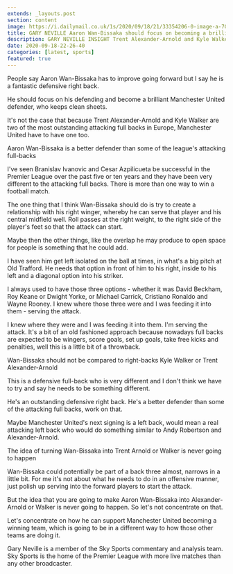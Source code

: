 ```yaml
---
extends: _layouts.post
section: content
image: https://i.dailymail.co.uk/1s/2020/09/18/21/33354206-0-image-a-70_1600459526890.jpg 
title: GARY NEVILLE Aaron Wan-Bissaka should focus on becoming a brilliant defender who keeps clean sheets 
description: GARY NEVILLE INSIGHT Trent Alexander-Arnold and Kyle Walker are two brilliant attacking full-backs. But there is more than one way to win a match and Wan-Bissaka should focus on defence. 
date: 2020-09-18-22-26-40 
categories: [latest, sports] 
featured: true 
--- 
```

People say Aaron Wan-Bissaka has to improve going forward but I say he is a fantastic defensive right back. 

He should focus on his defending and become a brilliant Manchester United defender, who keeps clean sheets.

It's not the case that because Trent Alexander-Arnold and Kyle Walker are two of the most outstanding attacking full backs in Europe, Manchester United have to have one too. 

Aaron Wan-Bissaka is a better defender than some of the league's attacking full-backs

I've seen Branislav Ivanovic and Cesar Azpilicueta be successful in the Premier League over the past five or ten years and they have been very different to the attacking full backs. There is more than one way to win a football match.

The one thing that I think Wan-Bissaka should do is try to create a relationship with his right winger, whereby he can serve that player and his central midfield well. Roll passes at the right weight, to the right side of the player's feet so that the attack can start. 

Maybe then the other things, like the overlap he may produce to open space for people is something that he could add.

I have seen him get left isolated on the ball at times, in what's a big pitch at Old Trafford. He needs that option in front of him to his right, inside to his left and a diagonal option into his striker. 

I always used to have those three options - whether it was David Beckham, Roy Keane or Dwight Yorke, or Michael Carrick, Cristiano Ronaldo and Wayne Rooney. I knew where those three were and I was feeding it into them - serving the attack.

I knew where they were and I was feeding it into them. I'm serving the attack. It's a bit of an old fashioned approach because nowadays full backs are expected to be wingers, score goals, set up goals, take free kicks and penalties, well this is a little bit of a throwback. 

Wan-Bissaka should not be compared to right-backs Kyle Walker or Trent Alexander-Arnold

This is a defensive full-back who is very different and I don't think we have to try and say he needs to be something different.

He's an outstanding defensive right back. He's a better defender than some of the attacking full backs, work on that. 

Maybe Manchester United's next signing is a left back, would mean a real attacking left back who would do something similar to Andy Robertson and Alexander-Arnold.

The idea of turning Wan-Bissaka into Trent Arnold or Walker is never going to happen

Wan-Bissaka could potentially be part of a back three almost, narrows in a little bit. For me it's not about what he needs to do in an offensive manner, just polish up serving into the forward players to start the attack.

But the idea that you are going to make Aaron Wan-Bissaka into Alexander-Arnold or Walker is never going to happen. So let's not concentrate on that. 

Let's concentrate on how he can support Manchester United becoming a winning team, which is going to be in a different way to how those other teams are doing it.

Gary Neville is a member of the Sky Sports commentary and analysis team. Sky Sports is the home of the Premier League with more live matches than any other broadcaster.

